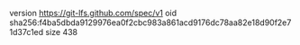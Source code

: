 version https://git-lfs.github.com/spec/v1
oid sha256:f4ba5dbda9129976ea0f2cbc983a861acd9176dc78aa82e18d90f2e71d37c1ed
size 438
